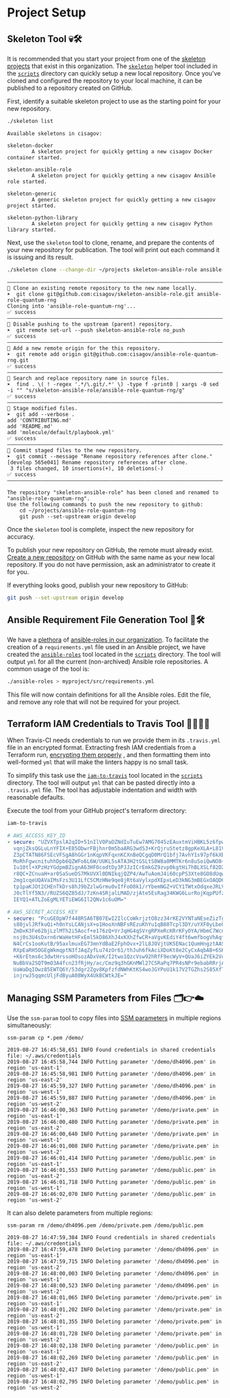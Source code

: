 # Project Setup #

## Skeleton Tool 💀🛠 ##

It is recommended that you start your project from one of the
[skeleton projects](https://github.com/search?q=org%3Acisagov+topic%3Askeleton)
that exist in this organization.  The [`skeleton`](scripts/skeleton)
helper tool included in the [`scripts`](scripts) directory can quickly setup
a new local repository.  Once you've cloned and configured the repository
to your local machine, it can be published to a repository created on GitHub.

First, identify a suitable skeleton project to use as the starting point
for your new repository.

```bash
./skeleton list
```

```text
Available skeletons in cisagov:

skeleton-docker
        A skeleton project for quickly getting a new cisagov Docker container started.

skeleton-ansible-role
        A skeleton project for quickly getting a new cisagov Ansible role started.

skeleton-generic
        A generic skeleton project for quickly getting a new cisagov project started.

skeleton-python-library
        A skeleton project for quickly getting a new cisagov Python library started.

```

Next, use the `skeleton` tool to clone, rename, and prepare the contents of your
new repository for publication.  The tool will print out each command it is
issuing and its result.

```bash
./skeleton clone --change-dir ~/projects skeleton-ansible-role ansible-role-quantum-rng
```

```text
――――――――――――――――――――――――――――――――――――――――――――――――――――――――――――――――――――――――――――――――
💬 Clone an existing remote repository to the new name locally.
➤  git clone git@github.com:cisagov/skeleton-ansible-role.git ansible-role-quantum-rng
Cloning into 'ansible-role-quantum-rng'...
✅ success
――――――――――――――――――――――――――――――――――――――――――――――――――――――――――――――――――――――――――――――――
💬 Disable pushing to the upstream (parent) repository.
➤  git remote set-url --push skeleton-ansible-role no_push
✅ success
――――――――――――――――――――――――――――――――――――――――――――――――――――――――――――――――――――――――――――――――
💬 Add a new remote origin for the this repository.
➤  git remote add origin git@github.com:cisagov/ansible-role-quantum-rng.git
✅ success
――――――――――――――――――――――――――――――――――――――――――――――――――――――――――――――――――――――――――――――――
💬 Search and replace repository name in source files.
➤  find . \( ! -regex '.*/\.git/.*' \) -type f -print0 | xargs -0 sed -i "" "s/skeleton-ansible-role/ansible-role-quantum-rng/g"
✅ success
――――――――――――――――――――――――――――――――――――――――――――――――――――――――――――――――――――――――――――――――
💬 Stage modified files.
➤  git add --verbose .
add 'CONTRIBUTING.md'
add 'README.md'
add 'molecule/default/playbook.yml'
✅ success
――――――――――――――――――――――――――――――――――――――――――――――――――――――――――――――――――――――――――――――――
💬 Commit staged files to the new repository.
➤  git commit --message "Rename repository references after clone."
[develop 565e041] Rename repository references after clone.
 3 files changed, 10 insertions(+), 10 deletions(-)
✅ success
――――――――――――――――――――――――――――――――――――――――――――――――――――――――――――――――――――――――――――――――

The repository "skeleton-ansible-role" has been cloned and renamed to "ansible-role-quantum-rng".
Use the following commands to push the new repository to github:
    cd ~/projects/ansible-role-quantum-rng
    git push --set-upstream origin develop
```

Once the `skeleton` tool is complete, inspect the new repository for accuracy.

To publish your new repository on GitHub, the remote must already exist.
[Create a new repository](https://github.com/organizations/cisagov/repositories/new)
on GitHub with the same name as your new local repository.  If you do not
have permission, ask an administrator to create it for you.

If everything looks good, publish your new repository to GitHub:

```bash
git push --set-upstream origin develop
```

## Ansible Requirement File Generation Tool 🧻🛠 ##

We have a [plethora](https://www.youtube.com/watch?v=zWld721Wk-Q) of
[ansible-roles in our organization](https://github.com/search?q=org%3Acisagov+topic%3Aansible-role+NOT+skeleton+archived%3Afalse).
To facilitate the creation of a `requirements.yml` file used in an Ansible
project, we have created the [`ansible-roles`](scripts/ansible-roles) tool
located in the [`scripts`](scripts) directory.  The tool will output `yml`
for all the current (non-archived) Ansible role repositories.  A common
usage of the tool is:

```bash
./ansible-roles > myproject/src/requirements.yml
```

This file will now contain definitions for all the Ansible roles.  Edit
the file, and remove any role that will not be required for your project.

## Terraform IAM Credentials to Travis Tool 🔑‍👉👷🏻 ##

When Travis-CI needs credentials to run we provide them in its `.travis.yml`
file in an encrypted format.  Extracting fresh IAM credentials from a
Terraform run,
[encrypting them properly](https://docs.travis-ci.com/user/environment-variables/#defining-encrypted-variables-in-travisyml)
, and then formatting them into well-formed `yml` that will make the linters
happy is no small task.

To simplify this task use the [`iam-to-travis`](scripts/iam-to-travis) tool
located in the [`scripts`](scripts) directory.  The tool will output `yml`
that can be pasted directly into a `.travis.yml` file.  The tool has
adjustable indentation and width with reasonable defaults.

Execute the tool from your GitHub project's terraform directory:

```bash
iam-to-travis
```

```yml
# AWS_ACCESS_KEY_ID
- secure: "UZVXTpslA2qID+51nIlVOPaDZNdIuTuEw7AMG7045zEAuxtmViHBKL5z6fpwUnmV\
  vqnjZksQGLuLnYFIX+E85ObwrFBjhnr0m5baARG3wdS3+KrQjruStetz8gpKeXLA+L81VfhxF\
  Z3pCTATN86FSEcVFSgA8hGGr1nKqpVKFqxnKCXnBeQCgqD0MrQ1bfj7AvhY1s97pf6kXBwQ7/\
  MoRhFgwcnituhhDpb6QZWFo6L6W/UUKL5sATA3H2tGSLtS8W8a0MMTKr6n8uSoiQwNO8+qGvm\
  Iu10tl+XPzHzYGdpmBZignA63HFOcodtDy3PJJzICrEmkGZ9zvp0kgtHi7hBLXSLf82D28lMt\
  r8QC+ZCnuaH+ar0SaSueDS7MkUVXl0DNIkqjQZP4/AwTuAomJ4i60cpPS3Xte8GO8dUqwkc+/\
  2mg1cqeUQAVaIMsFzs3U11LfC5CMzHNe9qe8jRt6aVylxpdXEpxLeD3kNG3mBEGxOAQD0YkYw\
  tp1paKJOt2CHEnTkDrs8hJ9bZzlwGrmu0vIfFoO0k1/rYbemNGZ+VCY1TWtxOdqxeJRLVYZBJ\
  J0cTlYf5N3//RUZS6QZ85dJ/7zKn4SRjalLMAD/zjAte5EsRag34KWG6LurRojKqpPUfzaxRu\
  IEYQ1+ATLZoEgMLYETiEWG6Il2QNv1c6uOM="

# AWS_SECRET_ACCESS_KEY
- secure: "PcuGEOpW7f448RSA6TB07EwI2IlcCoWkrjztO8zz34rKE2VYNTaNEseZizTg0B0p\
  s80jvlJRfkuQi+h0nYsLCANjsX+o1HooXnNBFsREzuKhYu1qB80Tcpl3DY/uYXF0yLbe0Qk0s\
  ZmDxK3Fe62bjLzlMTh2i5Aocf+e176zQ+VrJqHG4qSVrgRPXeRcKRrKFyOYA/HbmC7Wcno85d\
  nsj0s3U4sDxrn6rWaHetHFxEml5kD86XhJ4xKXhZfwCR+aVgvKEdiY4ft6wmfbogVhAqfa5NG\
  N4CrCs1ooKutB/95axlmuxEG73mnYdBaE2FphOvx+2lL8JOVjtUK5ENac1QumHngztAASTtVc\
  RXpEaRH5OGEgWkmqptN3fJAqZyfLu74zOr61/thJuh6fkAciXDoKt8e2CyCxAqbAB+6SKwxG3\
  +K6rEtms6c3dwtHrssoHOsozADxVeK/I2two1QzcVsw92hRfF9ecWyV+QUaJ6iZYEk2VqgsDi\
  NuBbVa2SQT9mO3A4fcn23fRjHy/ac/Cmz9q3hGKnMWl27CSRaPq7PR4sNPr9ebabRRrjAZ0I2\
  UaWaDqIOwz85EWTQ6Y/53dgr2Zgv8KpfzfdNWhKtKS4woJGYPoU1k17V2TGZhs2S85XfT2aB3\
  injrwJ5qqmcUljFdByuA08WyX4UkBCWtkJE="
```

## Managing SSM Parameters from Files 🗂👉☁️ ##

Use the `ssm-param` tool to copy files into
[SSM parameters](https://docs.aws.amazon.com/systems-manager/latest/userguide/parameter-store-about-examples.html)
in multiple regions simultaneously:

```console
ssm-param cp *.pem /demo/
```

```console
2019-08-27 16:45:58,651 INFO Found credentials in shared credentials file: ~/.aws/credentials
2019-08-27 16:45:58,744 INFO Putting parameter '/demo/dh4096.pem' in region 'us-east-1'
2019-08-27 16:45:58,981 INFO Putting parameter '/demo/dh4096.pem' in region 'us-east-2'
2019-08-27 16:45:59,327 INFO Putting parameter '/demo/dh4096.pem' in region 'us-west-1'
2019-08-27 16:45:59,887 INFO Putting parameter '/demo/dh4096.pem' in region 'us-west-2'
2019-08-27 16:46:00,363 INFO Putting parameter '/demo/private.pem' in region 'us-east-1'
2019-08-27 16:46:00,480 INFO Putting parameter '/demo/private.pem' in region 'us-east-2'
2019-08-27 16:46:00,640 INFO Putting parameter '/demo/private.pem' in region 'us-west-1'
2019-08-27 16:46:01,008 INFO Putting parameter '/demo/private.pem' in region 'us-west-2'
2019-08-27 16:46:01,414 INFO Putting parameter '/demo/public.pem' in region 'us-east-1'
2019-08-27 16:46:01,553 INFO Putting parameter '/demo/public.pem' in region 'us-east-2'
2019-08-27 16:46:01,718 INFO Putting parameter '/demo/public.pem' in region 'us-west-1'
2019-08-27 16:46:02,070 INFO Putting parameter '/demo/public.pem' in region 'us-west-2'
```

It can also delete parameters from multiple regions:

```console
ssm-param rm /demo/dh4096.pem /demo/private.pem /demo/public.pem
```

```console
2019-08-27 16:47:59,384 INFO Found credentials in shared credentials file: ~/.aws/credentials
2019-08-27 16:47:59,478 INFO Deleting parameter '/demo/dh4096.pem' in region 'us-east-1'
2019-08-27 16:47:59,715 INFO Deleting parameter '/demo/dh4096.pem' in region 'us-east-2'
2019-08-27 16:48:00,003 INFO Deleting parameter '/demo/dh4096.pem' in region 'us-west-1'
2019-08-27 16:48:00,523 INFO Deleting parameter '/demo/dh4096.pem' in region 'us-west-2'
2019-08-27 16:48:01,065 INFO Deleting parameter '/demo/private.pem' in region 'us-east-1'
2019-08-27 16:48:01,202 INFO Deleting parameter '/demo/private.pem' in region 'us-east-2'
2019-08-27 16:48:01,355 INFO Deleting parameter '/demo/private.pem' in region 'us-west-1'
2019-08-27 16:48:01,728 INFO Deleting parameter '/demo/private.pem' in region 'us-west-2'
2019-08-27 16:48:02,138 INFO Deleting parameter '/demo/public.pem' in region 'us-east-1'
2019-08-27 16:48:02,269 INFO Deleting parameter '/demo/public.pem' in region 'us-east-2'
2019-08-27 16:48:02,417 INFO Deleting parameter '/demo/public.pem' in region 'us-west-1'
2019-08-27 16:48:02,795 INFO Deleting parameter '/demo/public.pem' in region 'us-west-2'
```
